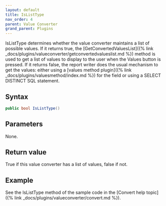 ```yaml
---
layout: default
title: IsListType
nav_order: 4
parent: Value Converter
grand_parent: Plugins
---
```


IsListType determines whether the value converter maintains a list of possible values. If it returns true, the [GetConvertedValuesList]({% link _docs/plugins/valueconverter/getconvertedvalueslist.md %}) method is used to get a list of values to display to the user when the Values button is pressed. If it returns false, the report writer does the usual mechanism to get the values: either using a [values method plugin]({% link _docs/plugins/valuesmethod/index.md %}) for the field or using a SELECT DISTINCT SQL statement.

## Syntax
```csharp
public bool IsListType()
```

## Parameters
None.

## Return value
True if this value converter has a list of values, false if not.

## Example
See the IsListType method of the sample code in the [Convert help topic]({% link _docs/plugins/valueconverter/convert.md %}).
